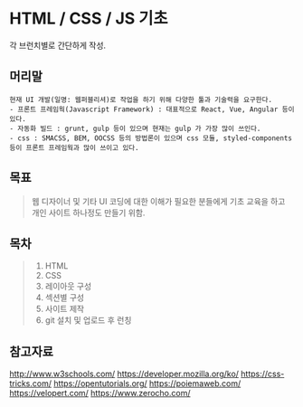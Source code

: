 # HTML / CSS / JS 기초
각 브런치별로 간단하게 작성.

## 머리말
```
현재 UI 개발(일명: 웹퍼블리셔)로 작업을 하기 위해 다양한 툴과 기술력을 요구한다.
- 프론트 프레임웍(Javascript Framework) : 대표적으로 React, Vue, Angular 등이 있다.
- 자동화 빌드 : grunt, gulp 등이 있으며 현재는 gulp 가 가장 많이 쓰인다.
- css : SMACSS, BEM, OOCSS 등의 방법론이 있으며 css 모듈, styled-components 등이 프론트 프레임웍과 많이 쓰이고 있다.
```

## 목표
> 웹 디자이너 및 기타 UI 코딩에 대한 이해가 필요한 분들에게 기초 교육을 하고 개인 사이트 하나정도 만들기 위함.

## 목차
> 1. HTML
> 2. CSS
> 3. 레이아웃 구성
> 4. 섹션별 구성
> 5. 사이트 제작
> 6. git 설치 및 업로드 후 런칭

## 참고자료
http://www.w3schools.com/
https://developer.mozilla.org/ko/
https://css-tricks.com/
https://opentutorials.org/
https://poiemaweb.com/
https://velopert.com/
https://www.zerocho.com/